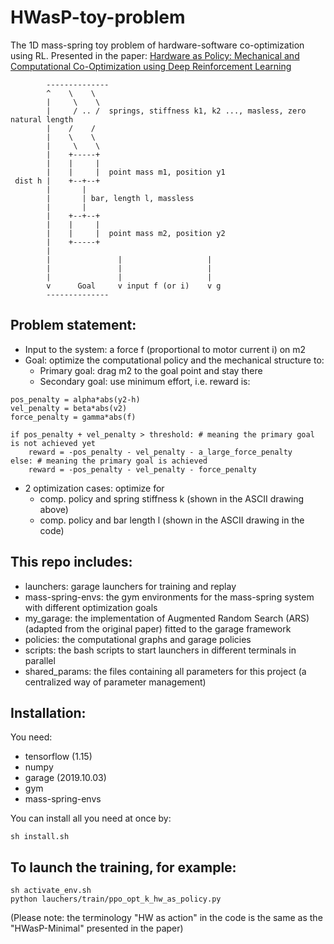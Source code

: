 # HWasP-toy-problem
The 1D mass-spring toy problem of hardware-software co-optimization using RL. Presented in the paper: [Hardware as Policy: Mechanical and Computational Co-Optimization using Deep Reinforcement Learning](https://arxiv.org/abs/2008.04460)
```
        --------------
        ^    \    \
        |     \    \
        |     / .. /  springs, stiffness k1, k2 ..., masless, zero natural length 
        |    /    /
        |    \    \
        |     \    \
        |    +-----+
        |    |     |
        |    |     |  point mass m1, position y1
 dist h |    +--+--+
        |       |
        |       | bar, length l, massless
        |       |
        |    +--+--+
        |    |     |
        |    |     |  point mass m2, position y2
        |    +-----+
        |                               
        |               |                   |
        |               |                   |
        |               |                   |
        v      Goal     v input f (or i)    v g
        --------------
```
## Problem statement:
- Input to the system: a force f (proportional to motor current i) on m2
- Goal: optimize the computational policy and the mechanical structure to:
    - Primary goal: drag m2 to the goal point and stay there 
    - Secondary goal: use minimum effort,
i.e. reward is: 
```
pos_penalty = alpha*abs(y2-h)
vel_penalty = beta*abs(v2)
force_penalty = gamma*abs(f)

if pos_penalty + vel_penalty > threshold: # meaning the primary goal is not achieved yet
    reward = -pos_penalty - vel_penalty - a_large_force_penalty
else: # meaning the primary goal is achieved
    reward = -pos_penalty - vel_penalty - force_penalty
``` 
- 2 optimization cases: optimize for
    - comp. policy and spring stiffness k (shown in the ASCII drawing above)
    - comp. policy and bar length l (shown in the ASCII drawing in the code)

## This repo includes:
- launchers: garage launchers for training and replay
- mass-spring-envs: the gym environments for the mass-spring system with different optimization goals
- my_garage: the implementation of Augmented Random Search (ARS) (adapted from the original paper) fitted to the garage framework
- policies: the computational graphs and garage policies
- scripts: the bash scripts to start launchers in different terminals in parallel
- shared_params: the files containing all parameters for this project (a centralized way of parameter management)

## Installation:
You need:
- tensorflow (1.15)
- numpy
- garage (2019.10.03)
- gym
- mass-spring-envs

You can install all you need at once by:
```
sh install.sh
```


## To launch the training, for example:
```
sh activate_env.sh
python lauchers/train/ppo_opt_k_hw_as_policy.py
```

(Please note: the terminology "HW as action" in the code is the same as the "HWasP-Minimal" presented in the paper)
